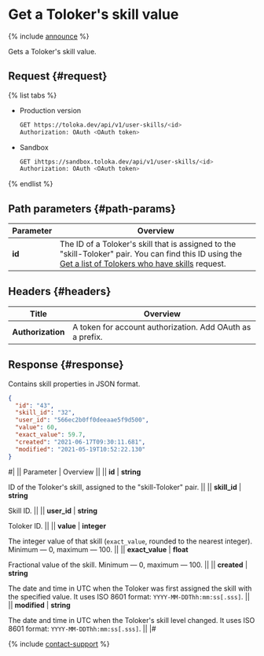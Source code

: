 # Get a Toloker's skill value

{% include [announce](../_includes/announce.md) %}

Gets a Toloker's skill value.

## Request {#request}

{% list tabs %}

- Production version

  ```bash
  GET https://toloka.dev/api/v1/user-skills/<id>
  Authorization: OAuth <OAuth token>
  ```

- Sandbox

  ```bash
  GET ihttps://sandbox.toloka.dev/api/v1/user-skills/<id>
  Authorization: OAuth <OAuth token>
  ```

{% endlist %}

## Path parameters {#path-params}

Parameter | Overview
----- | -----
**id** | The ID of a Toloker's skill that is assigned to the "skill-Toloker" pair. You can find this ID using the [Get a list of Tolokers who have skills](get-user-skill-list.md) request.

## Headers {#headers}

Title | Overview
----- | -----
**Authorization** | A token for account authorization. Add OAuth as a prefix.

## Response {#response}

Contains skill properties in JSON format.

```json
{
  "id": "43",
  "skill_id": "32",
  "user_id": "566ec2b0ff0deeaae5f9d500",
  "value": 60,
  "exact_value": 59.7,
  "created": "2021-06-17T09:30:11.681",
  "modified": "2021-05-19T10:52:22.130"
}
```

#|
|| Parameter | Overview ||
|| **id** | **string**

ID of the Toloker's skill, assigned to the "skill-Toloker" pair. ||
|| **skill_id** | **string**

Skill ID. ||
|| **user_id** | **string**

Toloker ID. ||
|| **value** | **integer**

The integer value of that skill (`exact_value`, rounded to the nearest integer). Minimum — 0, maximum — 100. ||
|| **exact_value** | **float**

Fractional value of the skill. Minimum — 0, maximum — 100. ||
|| **created** | **string**

The date and time in UTC when the Toloker was first assigned the skill with the specified value. It uses ISO 8601 format: `YYYY-MM-DDThh:mm:ss[.sss]`. ||
|| **modified** | **string**

The date and time in UTC when the Toloker's skill level changed. It uses ISO 8601 format: `YYYY-MM-DDThh:mm:ss[.sss]`. ||
|#

{% include [contact-support](../../guide/_includes/contact-support.md) %}